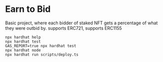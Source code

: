 # Earn to Bid

Basic project, where each bidder of staked NFT gets a percentage of what they were outbid by.
supports ERC721, supports ERC1155

```shell
npx hardhat help
npx hardhat test
GAS_REPORT=true npx hardhat test
npx hardhat node
npx hardhat run scripts/deploy.ts
```
